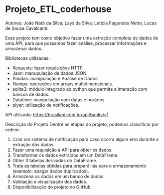 # Projeto_ETL_coderhouse

Autores: João Natã da Silva; Lays da Silva; Leticia Fagundes Netto; Lucas de Sousa Cavalcanti.

Esse projeto tem como objetivo fazer uma extração completa de dados de uma API, para que possamos fazer análise, processar informações e armazenar dados.

Bibliotecas utilizadas:
- Requests: fazer requisições HTTP.
- Json: manupulação de dados JSON.
- Pandas: manipulação e Análise de Dados.
- Numpy: operações em arrays multidimensionais.
- sqlite3: módulo integrado ao python que permite a interação com bancos de dados.
- Datatime: manipulação com datas e horários.
- plyer: utilização de notificações.

API utilizada:
https://brasilapi.com.br/api/banks/v1

Descrição do Projeto
Dentre as etapas do projeto, podemos classificar por ordem:
1. Criar um sistema de notificação para caso ocorra algum erro durante a extração dos dados.
2. Fazer uma requisição à API para obter os dados.
3. Transformar os dados extraídos em um DataFrame.
4. Obter 3 tabelas derivadas do DataFrame.
5. Trata as tabelas obtidas para prepará-las para o armazenamento (exemplo: apagar dados duplicados).
6. Armazena os dados em um banco de dados.
7.	Validação e visualização dos dados.
8.	Disponibilização do projeto no GitHub.
